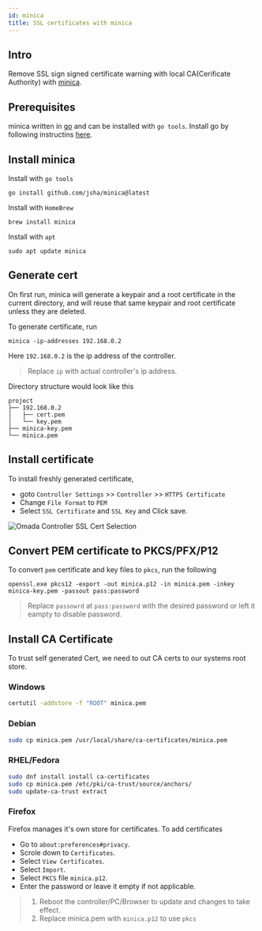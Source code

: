 ```yaml
---
id: minica
title: SSL certificates with minica
---
```


## Intro

Remove SSL sign signed certificate warning with local CA(Cerificate Authority) with [minica](https://github.com/jsha/minica).

## Prerequisites

minica written in [go](https://go.dev/) and can be installed with `go tools`. Install go by following instructins [here](https://go.dev/doc/install).

## Install minica

Install with `go tools`

```shell
go install github.com/jsha/minica@latest
```

Install with `HomeBrew`

```shell
brew install minica
```

Install with `apt`

```shell
sudo apt update minica
```

## Generate cert

On first run, minica will generate a keypair and a root certificate in the
current directory, and will reuse that same keypair and root certificate
unless they are deleted.

To generate certificate, run

```shell
minica -ip-addresses 192.168.0.2
```

Here `192.168.0.2` is the ip address of the controller.

> Replace `ip` with actual controller's ip address.

Directory structure would look like this

```tree
project
├── 192.168.0.2
│   ├── cert.pem
│   └── key.pem
├── minica-key.pem
└── minica.pem
```

## Install certificate

To install freshly generated certificate,

- goto `Controller Settings` >> `Controller` >> `HTTPS Certificate`
- Change `File Format` to `PEM`
- Select `SSL Certificate` and `SSL Key` and Click save.

![Omada Controller SSL Cert Selection](/img/omada-ssl-settings.png)

## Convert PEM certificate to PKCS/PFX/P12

To convert `pem` certificate and key files to `pkcs`, run the following

```shell
openssl.exe pkcs12 -export -out minica.p12 -in minica.pem -inkey minica-key.pem -passout pass:password
```

> Replace `passowrd` at `pass:password` with the desired password or left it eampty to disable password.

## Install CA Certificate

To trust self generated Cert, we need to out CA certs to our systems root store.

### Windows

```cmd
certutil -addstore -f "ROOT" minica.pem
```

### Debian

```bash
sudo cp minica.pem /usr/local/share/ca-certificates/minica.pem
```

### RHEL/Fedora

```bash
sudo dnf install install ca-certificates
sudo cp minica.pem /etc/pki/ca-trust/source/anchors/
sudo update-ca-trust extract
```

### Firefox

Firefox manages it's own store for certificates. To add certificates

- Go to `about:preferences#privacy`.
- Scrole down to `Certificates`.
- Select `View Certificates`.
- Select `Import`.
- Select `PKCS` file `minica.p12`.
- Enter the password or leave it empty if not applicable.

> 1. Reboot the controller/PC/Browser to update and changes to take effect.
> 2. Replace minica.pem with `minica.p12` to use `pkcs`
